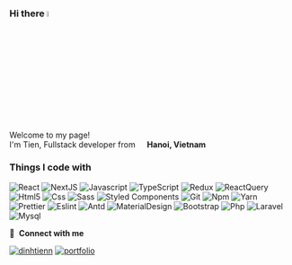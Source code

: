 ### Hi there <a href="https://www.gautamkrishnar.com/"><img src="https://media.giphy.com/media/hvRJCLFzcasrR4ia7z/giphy.gif" width="5%"></a>

<p>Welcome to my page! </br> I'm Tien, Fullstack developer from <img src="https://cdn-icons-png.flaticon.com/512/323/323319.png" width="13"/> <b>Hanoi, Vietnam</b>

### Things I code with

<p>
  <img alt="React" src="https://img.shields.io/badge/-React-45b8d8?style=flat-square&logo=react&logoColor=white" />
  <img alt="NextJS" src="https://img.shields.io/badge/-NextJS-000?style=flat-square&logo=next.js&logoColor=white" />
  <img alt="Javascript" src="https://img.shields.io/badge/-Javascript-f7df1e?style=flat-square&logo=javascript&logoColor=white" />
  <img alt="TypeScript" src="https://img.shields.io/badge/-TypeScript-007ACC?style=flat-square&logo=typescript&logoColor=white" />
  <img alt="Redux" src="https://img.shields.io/badge/-Redux-764ABC?style=flat-square&logo=redux&logoColor=white" />
  <img alt="ReactQuery" src="https://img.shields.io/badge/-ReactQuery-FF4154?style=flat-square&logo=reactquery&logoColor=white" />
	<img alt="Html5" src="https://img.shields.io/badge/-HTML5-E34F26?style=flat-square&logo=html5&logoColor=white" />
  <img alt="Css" src="https://img.shields.io/badge/-Css-0470c2?style=flat-square&logo=css3&logoColor=white" />
	<img alt="Sass" src="https://img.shields.io/badge/-Sass-CC6699?style=flat-square&logo=sass&logoColor=white" />
	<img alt="Styled Components" src="https://img.shields.io/badge/-Styled_Components-db7092?style=flat-square&logo=styled-components&logoColor=white" />
	<img alt="Git" src="https://img.shields.io/badge/-Git-F05032?style=flat-square&logo=git&logoColor=white" />
	<img alt="Npm" src="https://img.shields.io/badge/-NPM-CB3837?style=flat-square&logo=npm&logoColor=white" />
	<img alt="Yarn" src="https://img.shields.io/badge/-Yarn-524c86?style=flat-square&logo=yarn&logoColor=white" />
	<img alt="Prettier" src="https://img.shields.io/badge/-Prettier-F7B93E?style=flat-square&logo=prettier&logoColor=white" />
	<img alt="Eslint" src="https://img.shields.io/badge/-Eslint-4b40be?style=flat-square&logo=eslint&logoColor=white" />
	<img alt="Antd" src="https://img.shields.io/badge/-AntDesign-0170FE?style=flat-square&logo=antdesign&logoColor=white" />
	<img alt="MaterialDesign" src="https://img.shields.io/badge/-MaterialDesign-757575?style=flat-square&logo=materialdesign&logoColor=white" />
	<img alt="Bootstrap" src="https://img.shields.io/badge/-Bootstrap-7952B3?style=flat-square&logo=bootstrap&logoColor=white" />
	<img alt="Php" src="https://img.shields.io/badge/-PHP-777BB4?style=flat-square&logo=php&logoColor=white" />
	<img alt="Laravel" src="https://img.shields.io/badge/-Laravel-FF2D20?style=flat-square&logo=laravel&logoColor=white" />
	<img alt="Mysql" src="https://img.shields.io/badge/-MySQL-4479A1?style=flat-square&logo=mysql&logoColor=white" />
</p>
  <!-- <img alt="Webpack" src="https://img.shields.io/badge/-Webpack-8DD6F9?style=flat-square&logo=webpack&logoColor=white" />  -->
  <!-- <img alt="Docker" src="https://img.shields.io/badge/-Docker-46a2f1?style=flat-square&logo=docker&logoColor=white" /> -->
  <!-- <img alt="github actions" src="https://img.shields.io/badge/-Github_Actions-2088FF?style=flat-square&logo=github-actions&logoColor=white" /> -->
  <!-- <img alt="GraphQL" src="https://img.shields.io/badge/-GraphQL-E10098?style=flat-square&logo=graphql&logoColor=white" /> -->
  <!-- <img alt="NestJs" src="https://img.shields.io/badge/-NestJs-ea2845?style=flat-square&logo=nestjs&logoColor=white" /> -->
  <!-- <img alt="MongoDB" src="https://img.shields.io/badge/-MongoDB-13aa52?style=flat-square&logo=mongodb&logoColor=white" /> -->
  <!-- <img alt="Nodejs" src="https://img.shields.io/badge/-Nodejs-43853d?style=flat-square&logo=Node.js&logoColor=white" /> -->

🔗 &nbsp;**Connect with me**

<a href="https://www.linkedin.com/in/dinhtienn/" target="_blank"><img alt="dinhtienn" src="https://img.shields.io/badge/-LinkedIn-0A66C2?style=flat-square&logo=linkedin&logoColor=white" /></a>
<a href="https://dinhtien.dev/" target="_blank"><img alt="portfolio" src="https://img.shields.io/badge/-MyPortfolio-c70d2c?style=flat-square&logo=about.me&logoColor=white" /></a>
